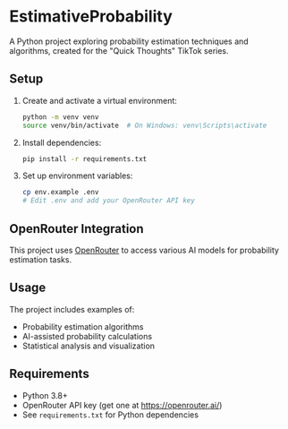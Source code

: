# EstimativeProbability

A Python project exploring probability estimation techniques and algorithms, created for the "Quick Thoughts" TikTok series.

## Setup

1. Create and activate a virtual environment:
   ```bash
   python -m venv venv
   source venv/bin/activate  # On Windows: venv\Scripts\activate
   ```

2. Install dependencies:
   ```bash
   pip install -r requirements.txt
   ```

3. Set up environment variables:
   ```bash
   cp env.example .env
   # Edit .env and add your OpenRouter API key
   ```

## OpenRouter Integration

This project uses [OpenRouter](https://openrouter.ai/docs/quickstart#using-the-openrouter-api-directly) to access various AI models for probability estimation tasks.

## Usage

The project includes examples of:
- Probability estimation algorithms
- AI-assisted probability calculations
- Statistical analysis and visualization

## Requirements

- Python 3.8+
- OpenRouter API key (get one at https://openrouter.ai/)
- See `requirements.txt` for Python dependencies
